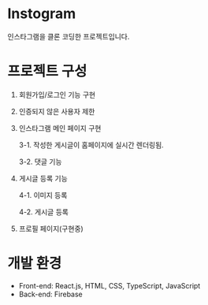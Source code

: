 # Instogram

인스타그램을 클론 코딩한 프로젝트입니다.

# 프로젝트 구성

1. 회원가입/로그인 기능 구현
2. 인증되지 않은 사용자 제한
3. 인스타그램 메인 페이지 구현

   3-1. 작성한 게시글이 홈페이지에 실시간 렌더링됨.

   3-2. 댓글 기능

5. 게시글 등록 기능

   4-1. 이미지 등록

   4-2. 게시글 등록

6. 프로필 페이지(구현중)
   

# 개발 환경

+ Front-end: React.js, HTML, CSS, TypeScript, JavaScript 
+ Back-end: Firebase
